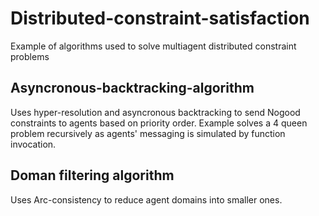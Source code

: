 # Distributed-constraint-satisfaction
 Example of algorithms used to solve multiagent distributed constraint problems

## Asyncronous-backtracking-algorithm
Uses hyper-resolution and asyncronous backtracking to send Nogood constraints to agents based on priority order.
Example solves a 4 queen problem recursively as agents' messaging is simulated by function invocation.

## Doman filtering algorithm
Uses Arc-consistency to reduce agent domains into smaller ones.

